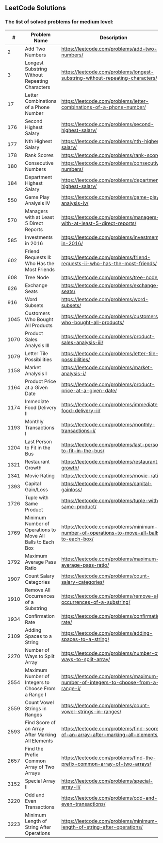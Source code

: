## LeetCode Solutions

### The list of solved problems for medium level:

| #    | Problem Name                                               | Description                                                                               | Solution File                                                                                                                                                                                   | Tests File                                                                                                                                           |
|------|------------------------------------------------------------|-------------------------------------------------------------------------------------------|-------------------------------------------------------------------------------------------------------------------------------------------------------------------------------------------------|------------------------------------------------------------------------------------------------------------------------------------------------------|
| 2    | Add Two Numbers                                            | https://leetcode.com/problems/add-two-numbers/                                            | [AddTwoNumbers.java](src/main/java/com/sinuke/medium/AddTwoNumbers.java)                                                                                                                        | [AddTwoNumbersTest.java](src/test/java/com/sinuke/medium/AddTwoNumbersTest.java)                                                                     |
| 3    | Longest Substring Without Repeating Characters             | https://leetcode.com/problems/longest-substring-without-repeating-characters/             | [LongestSubstringWithoutRepeatingCharacters.java](src/main/java/com/sinuke/medium/LongestSubstringWithoutRepeatingCharacters.java)                                                              | [LongestSubstringWithoutRepeatingCharactersTest.java](src/test/java/com/sinuke/medium/LongestSubstringWithoutRepeatingCharactersTest.java)           |
| 17   | Letter Combinations of a Phone Number                      | https://leetcode.com/problems/letter-combinations-of-a-phone-number/                      | [LetterCombinationsOfPhoneNumber.java](src/main/java/com/sinuke/medium/LetterCombinationsOfPhoneNumber.java)                                                                                    | [LetterCombinationsOfPhoneNumberTest.java](src/test/java/com/sinuke/medium/LetterCombinationsOfPhoneNumberTest.java)                                 |
| 176  | Second Highest Salary                                      | https://leetcode.com/problems/second-highest-salary/                                      | [Second Highest Salary.sql](sql/176.%20Second%20Highest%20Salary/Second%20Highest%20Salary.sql)                                                                                                 | [test-data.json](sql/176.%20Second%20Highest%20Salary/test/test-data.json)                                                                           |
| 177  | Nth Highest Salary                                         | https://leetcode.com/problems/nth-highest-salary/                                         | [Nth Highest Salary.sql](sql/177.%20Nth%20Highest%20Salary/Nth%20Highest%20Salary.sql)                                                                                                          | [test-data.json](sql/177.%20Nth%20Highest%20Salary/test/test-data.json)                                                                              |
| 178  | Rank Scores                                                | https://leetcode.com/problems/rank-scores/                                                | [Rank Scores.sql](sql/178.%20Rank%20Scores/Rank%20Scores.sql)                                                                                                                                   | [test-data.json](sql/178.%20Rank%20Scores/test/test-data.json)                                                                                       |
| 180  | Consecutive Numbers                                        | https://leetcode.com/problems/consecutive-numbers/                                        | [Consecutive Numbers.sql](sql/180.%20Consecutive%20Numbers/Consecutive%20Numbers.sql)                                                                                                           | [test-data.json](sql/180.%20Consecutive%20Numbers/test/test-data.json)                                                                               |
| 184  | Department Highest Salary                                  | https://leetcode.com/problems/department-highest-salary/                                  | [Department Highest Salary.sql](sql/184.%20Department%20Highest%20Salary/Department%20Highest%20Salary.sql)                                                                                     | [test-data.json](sql/184.%20Department%20Highest%20Salary/test/test-data.json)                                                                       |
| 550  | Game Play Analysis IV                                      | https://leetcode.com/problems/game-play-analysis-iv/                                      | [Game Play Analysis IV.sql](sql/550.%20Game%20Play%20Analysis%20IV/Game%20Play%20Analysis%20IV.sql)                                                                                             | [test-data.json](sql/550.%20Game%20Play%20Analysis%20IV/test/test-data.json)                                                                         |
| 570  | Managers with at Least 5 Direct Reports                    | https://leetcode.com/problems/managers-with-at-least-5-direct-reports/                    | [Managers with at Least 5 Direct Reports.sql](sql/570.%20Managers%20with%20at%20Least%205%20Direct%20Reports/Managers%20with%20at%20Least%205%20Direct%20Reports.sql)                           | [test-data.json](sql/570.%20Managers%20with%20at%20Least%205%20Direct%20Reports/test/test-data.json)                                                 |
| 585  | Investments in 2016                                        | https://leetcode.com/problems/investments-in-2016/                                        | [Investments in 2016.sql](sql/585.%20Investments%20in%202016/Investments%20in%202016.sql)                                                                                                       | [test-data.json](sql/585.%20Investments%20in%202016/test/test-data.json)                                                                             |
| 602  | Friend Requests II: Who Has the Most Friends               | https://leetcode.com/problems/friend-requests-ii-who-has-the-most-friends/                | [Friend Requests II - Who Has the Most Friends.sql](sql/602.%20Friend%20Requests%20II%20-%20Who%20Has%20the%20Most%20Friends/Friend%20Requests%20II%20-%20Who%20Has%20the%20Most%20Friends.sql) | [test-data.json](sql/602.%20Friend%20Requests%20II%20-%20Who%20Has%20the%20Most%20Friends/test/test-data.json)                                       |
| 608  | Tree Node                                                  | https://leetcode.com/problems/tree-node/                                                  | [Tree Node.sql](sql/608.%20Tree%20Node/Tree%20Node.sql)                                                                                                                                         | [test-data.json](sql/608.%20Tree%20Node/test/test-data.json)                                                                                         |
| 626  | Exchange Seats                                             | https://leetcode.com/problems/exchange-seats/                                             | [Exchange Seats.sql](sql/626.%20Exchange%20Seats/Exchange%20Seats.sql)                                                                                                                          | [test-data.json](sql/626.%20Exchange%20Seats/test/test-data.json)                                                                                    |
| 916  | Word Subsets                                               | https://leetcode.com/problems/word-subsets/                                               | [WordSubsets.java](src/main/java/com/sinuke/medium/WordSubsets.java)                                                                                                                            | [WordSubsetsTest.java](src/test/java/com/sinuke/medium/WordSubsetsTest.java)                                                                         |
| 1045 | Customers Who Bought All Products                          | https://leetcode.com/problems/customers-who-bought-all-products/                          | [Customers Who Bought All Products.sql](sql/1045.%20Customers%20Who%20Bought%20All%20Products/Customers%20Who%20Bought%20All%20Products.sql)                                                    | [test-data.json](sql/1045.%20Customers%20Who%20Bought%20All%20Products/test/test-data.json)                                                          |
| 1070 | Product Sales Analysis III                                 | https://leetcode.com/problems/product-sales-analysis-iii/                                 | [Product Sales Analysis III.sql](sql/1070.%20Product%20Sales%20Analysis%20III/Product%20Sales%20Analysis%20III.sql)                                                                             | [test-data.json](sql/1070.%20Product%20Sales%20Analysis%20III/test/test-data.json)                                                                   |
| 1079 | Letter Tile Possibilities                                  | https://leetcode.com/problems/letter-tile-possibilities/                                  | [LetterTilePossibilities.java](src/main/java/com/sinuke/medium/LetterTilePossibilities.java)                                                                                                    | [LetterTilePossibilitiesTest.java](src/test/java/com/sinuke/medium/LetterTilePossibilitiesTest.java)                                                 |
| 1158 | Market Analysis I                                          | https://leetcode.com/problems/market-analysis-i/                                          | [Market Analysis I.sql](sql/1158.%20Market%20Analysis%20I/Market%20Analysis%20I.sql)                                                                                                            | [test-data.json](sql/1158.%20Market%20Analysis%20I/test/test-data.json)                                                                              |
| 1164 | Product Price at a Given Date                              | https://leetcode.com/problems/product-price-at-a-given-date/                              | [Product Price at a Given Date.sql](sql/1164.%20Product%20Price%20at%20a%20Given%20Date/Product%20Price%20at%20a%20Given%20Date.sql)                                                            | [test-data.json](sql/1164.%20Product%20Price%20at%20a%20Given%20Date/test/test-data.json)                                                            |
| 1174 | Immediate Food Delivery II                                 | https://leetcode.com/problems/immediate-food-delivery-ii/                                 | [Immediate Food Delivery II.sql](sql/1174.%20Immediate%20Food%20Delivery%20II/Immediate%20Food%20Delivery%20II.sql)                                                                             | [test-data.json](sql/1174.%20Immediate%20Food%20Delivery%20II/test/test-data.json)                                                                   |
| 1193 | Monthly Transactions I                                     | https://leetcode.com/problems/monthly-transactions-i/                                     | [Monthly Transactions I.sql](sql/1193.%20Monthly%20Transactions%20I/Monthly%20Transactions%20I.sql)                                                                                             | [test-data.json](sql/1193.%20Monthly%20Transactions%20I/test/test-data.json)                                                                         |
| 1204 | Last Person to Fit in the Bus                              | https://leetcode.com/problems/last-person-to-fit-in-the-bus/                              | [Last Person to Fit in the Bus.sql](sql/1204.%20Last%20Person%20to%20Fit%20in%20the%20Bus/Last%20Person%20to%20Fit%20in%20the%20Bus.sql)                                                        | [test-data.json](sql/1204.%20Last%20Person%20to%20Fit%20in%20the%20Bus/test/test-data.json)                                                          |
| 1321 | Restaurant Growth                                          | https://leetcode.com/problems/restaurant-growth/                                          | [Restaurant Growth.sql](sql/1321.%20Restaurant%20Growth/Restaurant%20Growth.sql)                                                                                                                | [test-data.json](sql/1321.%20Restaurant%20Growth/test/test-data.json)                                                                                |
| 1341 | Movie Rating                                               | https://leetcode.com/problems/movie-rating/                                               | [Movie Rating.sql](sql/1341.%20Movie%20Rating/Movie%20Rating.sql)                                                                                                                               | [test-data.json](sql/1341.%20Movie%20Rating/test/test-data.json)                                                                                     |
| 1393 | Capital Gain/Loss                                          | https://leetcode.com/problems/capital-gainloss/                                           | [Capital Gain-Loss.sql](sql/1393.%20Capital%20Gain-Loss/Capital%20Gain-Loss.sql)                                                                                                                | [test-data.json](sql/1393.%20Capital%20Gain-Loss/test/test-data.json)                                                                                |
| 1726 | Tuple with Same Product                                    | https://leetcode.com/problems/tuple-with-same-product/                                    | [TupleWithSameProduct.java](src/main/java/com/sinuke/medium/TupleWithSameProduct.java)                                                                                                          | [TupleWithSameProductTest.java](src/test/java/com/sinuke/medium/TupleWithSameProductTest.java)                                                       |
| 1769 | Minimum Number of Operations to Move All Balls to Each Box | https://leetcode.com/problems/minimum-number-of-operations-to-move-all-balls-to-each-box/ | [MinimumNumbeOfOperationsToMoveAllBallsToEachBox.java](src/main/java/com/sinuke/medium/MinimumNumbeOfOperationsToMoveAllBallsToEachBox.java)                                                    | [MinimumNumbeOfOperationsToMoveAllBallsToEachBoxTest.java](src/test/java/com/sinuke/medium/MinimumNumbeOfOperationsToMoveAllBallsToEachBoxTest.java) |
| 1792 | Maximum Average Pass Ratio                                 | https://leetcode.com/problems/maximum-average-pass-ratio/                                 | [MaximumAveragePassRatio.java](src/main/java/com/sinuke/medium/MaximumAveragePassRatio.java)                                                                                                    | [MaximumAveragePassRatioTest.java](src/test/java/com/sinuke/medium/MaximumAveragePassRatioTest.java)                                                 |
| 1907 | Count Salary Categories                                    | https://leetcode.com/problems/count-salary-categories/                                    | [Count Salary Categories.sql](sql/1907.%20Count%20Salary%20Categories/Count%20Salary%20Categories.sql)                                                                                          | [test-data.json](sql/1907.%20Count%20Salary%20Categories/test/test-data.json)                                                                        |
| 1910 | Remove All Occurrences of a Substring                      | https://leetcode.com/problems/remove-all-occurrences-of-a-substring/                      | [RemoveAllOccurrencesOfSubstring.java](src/main/java/com/sinuke/medium/RemoveAllOccurrencesOfSubstring.java)                                                                                    | [RemoveAllOccurrencesOfSubstringTest.java](src/test/java/com/sinuke/medium/RemoveAllOccurrencesOfSubstringTest.java)                                 |
| 1934 | Confirmation Rate                                          | https://leetcode.com/problems/confirmation-rate/                                          | [Confirmation Rate.sql](sql/1934.%20Confirmation%20Rate/Confirmation%20Rate.sql)                                                                                                                | [test-data.json](sql/1934.%20Confirmation%20Rate/test/test-data.json)                                                                                |
| 2109 | Adding Spaces to a String                                  | https://leetcode.com/problems/adding-spaces-to-a-string/                                  | [AddingSpacesToString.java](src/main/java/com/sinuke/medium/AddingSpacesToString.java)                                                                                                          | [AddingSpacesToStringTest.java](src/test/java/com/sinuke/medium/AddingSpacesToStringTest.java)                                                       |
| 2270 | Number of Ways to Split Array                              | https://leetcode.com/problems/number-of-ways-to-split-array/                              | [NumberOfWaysToSplitArray.java](src/main/java/com/sinuke/medium/NumberOfWaysToSplitArray.java)                                                                                                  | [NumberOfWaysToSplitArrayTest.java](src/test/java/com/sinuke/medium/NumberOfWaysToSplitArrayTest.java)                                               |
| 2554 | Maximum Number of Integers to Choose From a Range I        | https://leetcode.com/problems/maximum-number-of-integers-to-choose-from-a-range-i/        | [MaximumNumberOfIntegersToChooseFromRangeI.java](src/main/java/com/sinuke/medium/MaximumNumberOfIntegersToChooseFromRangeI.java)                                                                | [MaximumNumberOfIntegersToChooseFromRangeITest.java](src/test/java/com/sinuke/medium/MaximumNumberOfIntegersToChooseFromRangeITest.java)             |
| 2559 | Count Vowel Strings in Ranges                              | https://leetcode.com/problems/count-vowel-strings-in-ranges/                              | [CountVowelStringsInRanges.java](src/main/java/com/sinuke/medium/CountVowelStringsInRanges.java)                                                                                                | [CountVowelStringsInRangesTest.java](src/test/java/com/sinuke/medium/CountVowelStringsInRangesTest.java)                                             |
| 2593 | Find Score of an Array After Marking All Elements          | https://leetcode.com/problems/find-score-of-an-array-after-marking-all-elements/          | [FindScoreOfArrayAfterMarkingAllElements.java](src/main/java/com/sinuke/medium/FindScoreOfArrayAfterMarkingAllElements.java)                                                                    | [FindScoreOfArrayAfterMarkingAllElementsTest.java](src/test/java/com/sinuke/medium/FindScoreOfArrayAfterMarkingAllElementsTest.java)                 |
| 2657 | Find the Prefix Common Array of Two Arrays                 | https://leetcode.com/problems/find-the-prefix-common-array-of-two-arrays/                 | [FindThePrefixCommonArrayOfTwoArrays.java](src/main/java/com/sinuke/medium/FindThePrefixCommonArrayOfTwoArrays.java)                                                                            | [FindThePrefixCommonArrayOfTwoArraysTest.java](src/test/java/com/sinuke/medium/FindThePrefixCommonArrayOfTwoArraysTest.java)                         |
| 3152 | Special Array II                                           | https://leetcode.com/problems/special-array-ii/                                           | [SpecialArrayII.java](src/main/java/com/sinuke/medium/SpecialArrayII.java)                                                                                                                      | [SpecialArrayIITest.java](src/test/java/com/sinuke/medium/SpecialArrayIITest.java)                                                                   |
| 3220 | Odd and Even Transactions                                  | https://leetcode.com/problems/odd-and-even-transactions/                                  | [Odd and Even Transactions.sql](sql/3220.%20Odd%20and%20Even%20Transactions/Odd%20and%20Even%20Transactions.sql)                                                                                | [test-data.json](sql/3220.%20Odd%20and%20Even%20Transactions/test/test-data.json)                                                                    |
| 3223 | Minimum Length of String After Operations                  | https://leetcode.com/problems/minimum-length-of-string-after-operations/                  | [MinimumLengthOfStringAfterOperations.java](src/main/java/com/sinuke/medium/MinimumLengthOfStringAfterOperations.java)                                                                          | [MinimumLengthOfStringAfterOperationsTest.java](src/test/java/com/sinuke/medium/MinimumLengthOfStringAfterOperationsTest.java)                       |